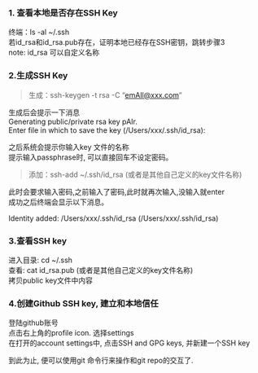 ### 1. 查看本地是否存在SSH Key
终端：ls -al ~/.ssh  
若id_rsa和id_rsa.pub存在，证明本地已经存在SSH密钥，跳转步骤3   
note: id_rsa 可以自定义名称    
### 2.生成SSH Key
> 生成：ssh-keygen -t rsa -C “emAIl@xxx.com”    

生成后会提示一下消息   
Generating public/private rsa key pAIr.   
Enter file in which to save the key (/Users/xxx/.ssh/id_rsa):   

之后系统会提示你输入key 文件的名称     
提示输入passphrase时, 可以直接回车不设定密码。 
> 添加：ssh-add ~/.ssh/id_rsa (或者是其他自己定义的key文件名称)    

此时会要求输入密码,之前输入了密码,此时就再次输入,没输入就enter   
成功之后终端会显示以下消息。  

Identity added: /Users/xxx/.ssh/id_rsa (/Users/xxx/.ssh/id_rsa)

### 3.查看SSH key
进入目录: cd ~/.ssh    
查看: cat id_rsa.pub (或者是其他自己定义的key文件名称)    
拷贝public key文件中内容

### 4.创建Github SSH key, 建立和本地信任
登陆github账号  
点击右上角的profile icon. 选择settings  
在打开的account settings中, 点击SSH and GPG keys, 并新建一个SSH key

到此为止, 便可以使用git 命令行来操作和git repo的交互了.


